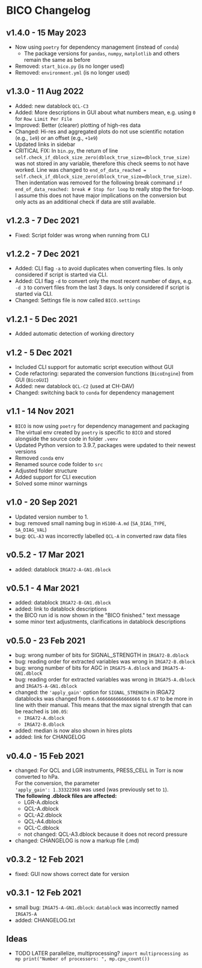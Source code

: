 # BICO Changelog

## v1.4.0 - 15 May 2023

- Now using `poetry` for dependency management (instead of `conda`)
    - The package versions for `pandas`, `numpy`, `matplotlib` and others remain the same as before
- Removed: `start_bico.py` (is no longer used)
- Removed: `environment.yml` (is no longer used)

## v1.3.0 - 11 Aug 2022

- Added: new datablock `QCL-C3`
- Added: More descriptions in GUI about what numbers mean, e.g. using `0` for `Row Limit Per File`
- Improved: Better (clearer) plotting of high-res data
- Changed: Hi-res and aggregated plots do not use scientific notation (e.g., `1e9`) or an offset (e.g., `+1e9`)
- Updated links in sidebar
- CRITICAL FIX: In `bin.py`, the return of line `self.check_if_dblock_size_zero(dblock_true_size=dblock_true_size)`
  was not stored in any variable, therefore this check seems to not have worked. Line was changed to
  `end_of_data_reached = self.check_if_dblock_size_zero(dblock_true_size=dblock_true_size)`. Then indentation was
  removed for the following break command `if end_of_data_reached: break # Stop for loop` to really stop the
  for-loop. I assume this does not have major implications on the conversion but only acts as an additional
  check if data are still available.

## v1.2.3 - 7 Dec 2021

- Fixed: Script folder was wrong when running from CLI

## v1.2.2 - 7 Dec 2021

- Added: CLI flag `-a` to avoid duplicates when converting files.
  Is only considered if script is started via CLI.
- Added: CLI flag `-d` to convert only the most recent number of days, e.g. `-d 3` to convert files from
  the last 3 days. Is only considered if script is started via CLI.
- Changed: Settings file is now called `BICO.settings`

## v1.2.1 - 5 Dec 2021

- Added automatic detection of working directory

## v1.2 - 5 Dec 2021

- Included CLI support for automatic script execution without GUI
- Code refactoring: separated the conversion functions (`BicoEngine`) from GUI (`BicoGUI`)
- Added: new datablock `QCL-C2` (used at CH-DAV)
- Changed: switching back to `conda` for dependency management

## v1.1 - 14 Nov 2021

- `BICO` is now using `poetry` for dependency management and packaging
- The virtual env created by `poetry` is specific to `BICO` and stored alongside the source code in folder `.venv`
- Updated Python version to 3.9.7, packages were updated to their newest versions
- Removed `conda` env
- Renamed source code folder to `src`
- Adjusted folder structure
- Added support for CLI execution
- Solved some minor warnings

## v1.0 - 20 Sep 2021

- Updated version number to 1.
- bug: removed small naming bug in `HS100-A.md` (`SA_DIAG_TYPE`, `SA_DIAG_VAL`)
- bug: `QCL-A3` was incorrectly labelled `QCL-A` in converted raw data files

## v0.5.2 - 17 Mar 2021

- added: datablock `IRGA72-A-GN1.dblock`

## v0.5.1 - 4 Mar 2021

- added: datablock `IRGA72-B-GN1.dblock`
- added: link to datablock descriptions
- the BICO run id is now shown in the "BICO finished." text message
- some minor text adjustments, clarifications in datablock descriptions

## v0.5.0 - 23 Feb 2021

- bug: wrong number of bits for SIGNAL_STRENGTH in `IRGA72-B.dblock`
- bug: reading order for extracted variables was wrong in `IRGA72-B.dblock`
- bug: wrong number of bits for AGC in `IRGA75-A.dblock` and `IRGA75-A-GN1.dblock`
- bug: reading order for extracted variables was wrong in `IRGA75-A.dblock` and `IRGA75-A-GN1.dblock`
- changed: the `'apply_gain'` option for `SIGNAL_STRENGTH` in IRGA72 datablocks was changed
  from `6.6666666666666666` to `6.67` to be more in line with their manual. This means that
  the max signal strength that can be reached is `100.05`:
    - `IRGA72-A.dblock`
    - `IRGA72-B.dblock`
- added: median is now also shown in hires plots
- added: link for CHANGELOG

## v0.4.0 - 15 Feb 2021

- changed: For QCL and LGR instruments, PRESS_CELL in Torr is now converted to hPa.  
  For the conversion, the parameter  
  `'apply_gain': 1.33322368` was used (was previously set to `1`).   
  **The following .dblock files are affected:**
    - LGR-A.dblock
    - QCL-A.dblock
    - QCL-A2.dblock
    - QCL-A4.dblock
    - QCL-C.dblock
    - not changed: QCL-A3.dblock because it does not record pressure
- changed: CHANGELOG is now a markup file (.md)

## v0.3.2 - 12 Feb 2021

- fixed: GUI now shows correct date for version

## v0.3.1 - 12 Feb 2021

- small bug: `IRGA75-A-GN1.dblock`: `datablock` was incorrectly named `IRGA75-A`
- added: CHANGELOG.txt

## Ideas

- TODO LATER parallelize, multiprocessing?
  `
  import multiprocessing as mp
  print("Number of processors: ", mp.cpu_count())
  `
